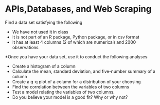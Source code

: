  # APIs,Databases, and Web Scraping
 
Find a data set satisfying the following

* We have not used it in class
* It is not part of an R package, Python package, or in csv format
* It has at least 4 columns (2 of which are numerical) and 2000 observations

*Once you have your data set, use it to conduct the following analyses

* Create a histogram of a column
* Calculate the mean, standard deviation, and five-number summary of a column
* Create a q-q plot of a column for a distribution of your choosing
* Find the correlation between the variables of two columns
* Test a model relating the variables of two columns.
* Do you believe your model is a good fit? Why or why not?

